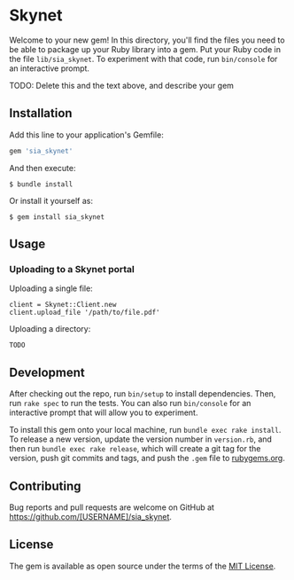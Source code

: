 # Skynet

Welcome to your new gem! In this directory, you'll find the files you need to be able to package up your Ruby library into a gem. Put your Ruby code in the file `lib/sia_skynet`. To experiment with that code, run `bin/console` for an interactive prompt.

TODO: Delete this and the text above, and describe your gem

## Installation

Add this line to your application's Gemfile:

```ruby
gem 'sia_skynet'
```

And then execute:

    $ bundle install

Or install it yourself as:

    $ gem install sia_skynet

## Usage

### Uploading to a Skynet portal

Uploading a single file:

    client = Skynet::Client.new
    client.upload_file '/path/to/file.pdf'

Uploading a directory:

    TODO

## Development

After checking out the repo, run `bin/setup` to install dependencies. Then, run `rake spec` to run the tests. You can also run `bin/console` for an interactive prompt that will allow you to experiment.

To install this gem onto your local machine, run `bundle exec rake install`. To release a new version, update the version number in `version.rb`, and then run `bundle exec rake release`, which will create a git tag for the version, push git commits and tags, and push the `.gem` file to [rubygems.org](https://rubygems.org).

## Contributing

Bug reports and pull requests are welcome on GitHub at https://github.com/[USERNAME]/sia_skynet.


## License

The gem is available as open source under the terms of the [MIT License](https://opensource.org/licenses/MIT).
